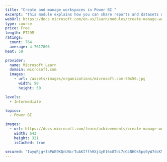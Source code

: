 ```yaml
---
title: "Create and manage workspaces in Power BI "
excerpt: "This module explains how you can share reports and datasets with your users and how to create a deployment strategy that makes sense for you and your organization. Furthermore, you will learn about data lineage in Microsoft Power BI."
webUrl: https://docs.microsoft.com/en-us/learn/modules/create-manage-workspaces-power-bi/
type: course
price: Free
length: PT29M
ratings:
  count: 764
  average: 4.7617803
heat: 58

provider:
  name: Microsoft Learn
  domain: microsoft.com
  images:
    - url: /assets/images/organizations/microsoft.com-50x50.jpg
      width: 50
      height: 50

levels:
  - Intermediate

topics:
  - Power BI

images:
  - url: https://docs.microsoft.com/learn/achievements/create-manage-workspaces-power-bi-social.png
    width: 643
    height: 321
    isCached: true

secured: "IwyqRjg+faPWB9KQnUNcrTuAKIffhHXj4yE16x8Tdi7cG4NHOk5pq0yW7dcK5ShfEe9Qo51wjchvMbP34+BB2NSzOrw8s0jTp9qn2wtjFK0IC5DVv1ZLVst/Ou1L62Fpdi3RRsrShsxQpBmZ3pUFxirEttBOXvdtTzeVXHCGurjQhm1RSBVTAR0QAPzkS7BWsxNmKeXyM6jFH1DQQx1+wxe9OKTbOTtscs0lag+FouHjL3xXOW6xvnsdpx0Mc+0DWPxYnL010vL2QSYYXKq8RMnZdZmzD6NsxcAWGfektGodluelZYcjfslFWDRggoc5+8Y4NW8PeqmX7xG8stxg6BuB/bgOCPHiFmvY3x+zLhpe5gDDHaZsYpyTPvQnifqZNbRVPCguInPbtWzAqTFCGPVcwvbMrQjf6eyHavpcoy4=;SFTL01KuxJXFr5CQLoP9Jg=="
---
```


